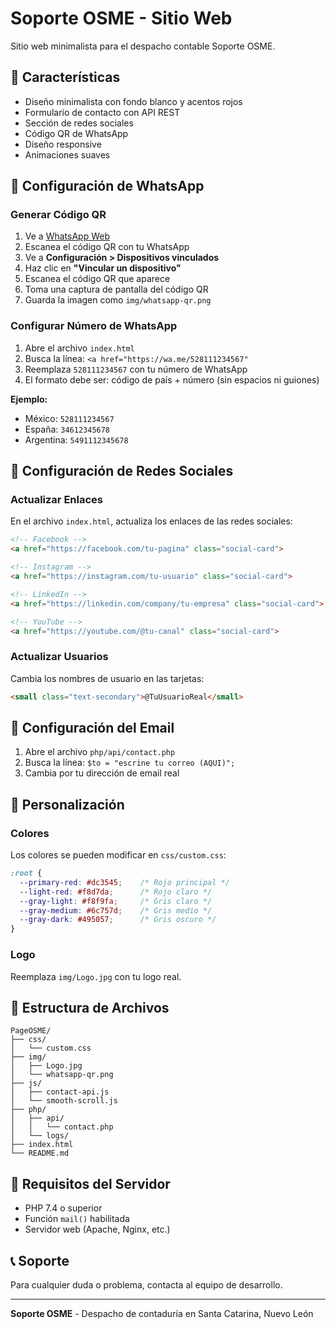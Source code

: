 # Soporte OSME - Sitio Web

Sitio web minimalista para el despacho contable Soporte OSME.

## 🚀 Características

- Diseño minimalista con fondo blanco y acentos rojos
- Formulario de contacto con API REST
- Sección de redes sociales
- Código QR de WhatsApp
- Diseño responsive
- Animaciones suaves

## 📱 Configuración de WhatsApp

### Generar Código QR

1. Ve a [WhatsApp Web](https://web.whatsapp.com/)
2. Escanea el código QR con tu WhatsApp
3. Ve a **Configuración > Dispositivos vinculados**
4. Haz clic en **"Vincular un dispositivo"**
5. Escanea el código QR que aparece
6. Toma una captura de pantalla del código QR
7. Guarda la imagen como `img/whatsapp-qr.png`

### Configurar Número de WhatsApp

1. Abre el archivo `index.html`
2. Busca la línea: `<a href="https://wa.me/528111234567"`
3. Reemplaza `528111234567` con tu número de WhatsApp
4. El formato debe ser: código de país + número (sin espacios ni guiones)

**Ejemplo:**
- México: `528111234567`
- España: `34612345678`
- Argentina: `5491112345678`

## 📱 Configuración de Redes Sociales

### Actualizar Enlaces

En el archivo `index.html`, actualiza los enlaces de las redes sociales:

```html
<!-- Facebook -->
<a href="https://facebook.com/tu-pagina" class="social-card">

<!-- Instagram -->
<a href="https://instagram.com/tu-usuario" class="social-card">

<!-- LinkedIn -->
<a href="https://linkedin.com/company/tu-empresa" class="social-card">

<!-- YouTube -->
<a href="https://youtube.com/@tu-canal" class="social-card">
```

### Actualizar Usuarios

Cambia los nombres de usuario en las tarjetas:

```html
<small class="text-secondary">@TuUsuarioReal</small>
```

## 📧 Configuración del Email

1. Abre el archivo `php/api/contact.php`
2. Busca la línea: `$to = "escrine tu correo (AQUI)";`
3. Cambia por tu dirección de email real

## 🎨 Personalización

### Colores

Los colores se pueden modificar en `css/custom.css`:

```css
:root {
  --primary-red: #dc3545;    /* Rojo principal */
  --light-red: #f8d7da;      /* Rojo claro */
  --gray-light: #f8f9fa;     /* Gris claro */
  --gray-medium: #6c757d;    /* Gris medio */
  --gray-dark: #495057;      /* Gris oscuro */
}
```

### Logo

Reemplaza `img/Logo.jpg` con tu logo real.

## 📁 Estructura de Archivos

```
PageOSME/
├── css/
│   └── custom.css
├── img/
│   ├── Logo.jpg
│   └── whatsapp-qr.png
├── js/
│   ├── contact-api.js
│   └── smooth-scroll.js
├── php/
│   ├── api/
│   │   └── contact.php
│   └── logs/
├── index.html
└── README.md
```

## 🔧 Requisitos del Servidor

- PHP 7.4 o superior
- Función `mail()` habilitada
- Servidor web (Apache, Nginx, etc.)

## 📞 Soporte

Para cualquier duda o problema, contacta al equipo de desarrollo.

---


**Soporte OSME** - Despacho de contaduría en Santa Catarina, Nuevo León 
